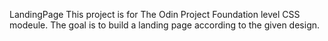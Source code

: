 LandingPage
This project is for The Odin Project Foundation level CSS modeule. The goal is to build a landing page according to the given design.
